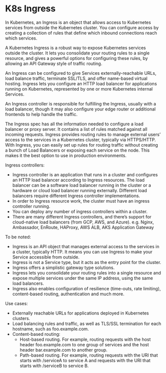 # K8s Ingress

In Kubernetes, an Ingress is an object that allows access to Kubernetes services from outside the Kubernetes cluster. You can configure access by creating a collection of rules that define which inbound connections reach which services.

A Kubernetes Ingress is a robust way to expose Kubernetes services outside the cluster. It lets you consolidate your routing rules to a single resource, and gives a powerful options for configuring these rules, by allowing an API Gateway style of traffic routing.

An Ingress can be configured to give Services externally-reachable URLs, load balance traffic, terminate SSL/TLS, and offer name-based virtual hosting. Ingress lets you configure an HTTP load balancer for applications running on Kubernetes, represented by one or more Kubernetes internal Services.

An Ingress controller is responsible for fulfilling the Ingress, usually with a load balancer, though it may also configure your edge router or additional frontends to help handle the traffic.

The Ingress spec has all the information needed to configure a load balancer or proxy server. It contains a list of rules matched against all incoming requests. Ingress provides routing rules to manage external users’ access to the services in a Kubernetes cluster, typically via HTTPS/HTTP. With Ingress, you can easily set up rules for routing traffic without creating a bunch of Load Balancers or exposing each service on the node. This makes it the best option to use in production environments.

Ingress controllers:

- Ingress controller is an application that runs in a cluster and configures an HTTP load balancer according to Ingress resources. The load balancer can be a software load balancer running in the cluster or a hardware or cloud load balancer running externally. Different load balancers require different Ingress controller implementations.
- In order to Ingress resource work, the cluster must have an ingress controller running.
- You can deploy any number of ingress controllers within a cluster.
- There are many different Ingress controllers, and there’s support for cloud-native load balancers (from GCP, AWS, and Azure).
e.g. Nginx, Ambassador, EnRoute, HAProxy, AWS ALB, AKS Application Gateway

To be noted:

- Ingress is an API object that manages external access to the services in a cluster, typically HTTP. It means you can use Ingress to make your Service accessible from outside.
- Ingress is not a Service type, but it acts as the entry point for the cluster.
- Ingress offers a simplistic gateway type solutions.
- Ingress lets you consolidate your routing rules into a single resource and expose multiple services under the same IP address, using the same load balancers.
- Ingress also enables configuration of resilience (time-outs, rate limiting), content-based routing, authentication and much more.

Use cases:

- Externally reachable URLs for applications deployed in Kubernetes clusters.
- Load balancing rules and traffic, as well as TLS/SSL termination for each hostname, such as foo.example.com.
- Content-based routing:
  - Host-based routing. For example, routing requests with the host header foo.example.com to one group of services and the host header bar.example.com to another group.
  - Path-based routing. For example, routing requests with the URI that starts with /serviceA to service A and requests with the URI that starts with /serviceB to service B.
